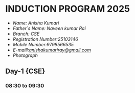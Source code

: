 # **INDUCTION PROGRAM 2025**
- *Name: Anisha Kumari*
- *Father`s Name: Naveen kumar Rai*
- *Branch: CSE*
- *Registration Number:25103146*
- *Mobile Number:9798566535*
- *E-maill:anishakumariray@gmail.com*
- *Photograph*







## Day-1 {CSE}
### 08:30 to 09:30 
